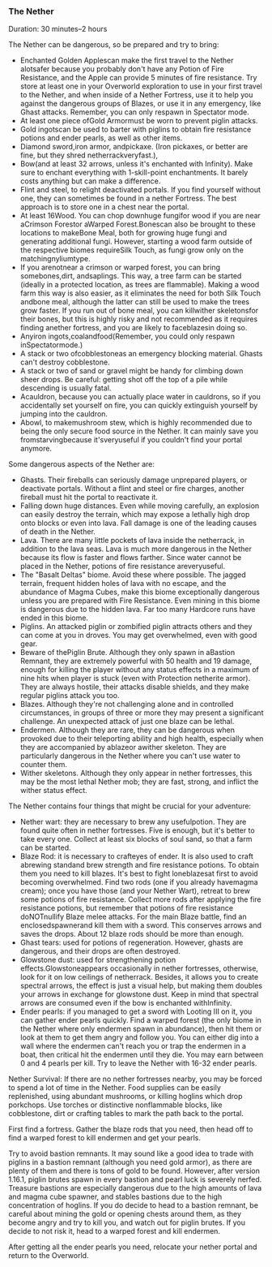 ### The Nether
Duration: 30 minutes–2 hours

The Nether can be dangerous, so be prepared and try to bring:

- Enchanted Golden Applescan make the first travel to the Nether alotsafer because you probably don't have any Potion of Fire Resistance, and the Apple can provide 5 minutes of fire resistance. Try store at least one in your Overworld exploration to use in your first travel to the Nether, and when inside of a Nether Fortress, use it to help you against the dangerous groups of Blazes, or use it in any emergency, like Ghast attacks. Remember, you can only respawn in Spectator mode.
- At least one piece ofGold Armormust be worn to prevent piglin attacks.
- Gold ingotscan be used to barter with piglins to obtain fire resistance potions and ender pearls, as well as other items.
- Diamond sword,iron armor, andpickaxe. (Iron pickaxes, or better are fine, but they shred netherrackveryfast.),
- Bow(and at least 32 arrows, unless it's enchanted with Infinity). Make sure to enchant everything with 1-skill-point enchantments. It barely costs anything but can make a difference.
- Flint and steel, to relight deactivated portals. If you find yourself without one, they can sometimes be found in a nether Fortress. The best approach is to store one in a chest near the portal.
- At least 16Wood. You can chop downhuge fungifor wood if you are near aCrimson Forestor aWarped Forest.Bonescan also be brought to these locations to makeBone Meal, both for growing huge fungi and generating additional fungi. However, starting a wood farm outside of the respective biomes requireSilk Touch, as fungi grow only on the matchingnyliumtype.
- If you arenotnear a crimson or warped forest, you can bring somebones,dirt, andsaplings. This way, a tree farm can be started (ideally in a protected location, as trees are flammable). Making a wood farm this way is also easier, as it eliminates the need for both Silk Touch andbone meal, although the latter can still be used to make the trees grow faster. If you run out of bone meal, you can killwither skeletonsfor their bones, but this is highly risky and not recommended as it requires finding anether fortress, and you are likely to faceblazesin doing so.
- Anyiron ingots,coalandfood(Remember, you could only respawn inSpectatormode.)
- A stack or two ofcobblestoneas an emergency blocking material. Ghasts can't destroy cobblestone.
- A stack or two of sand or gravel might be handy for climbing down sheer drops. Be careful: getting shot off the top of a pile while descending is usually fatal.
- Acauldron, because you can actually place water in cauldrons, so if you accidentally set yourself on fire, you can quickly extinguish yourself by jumping into the cauldron.
- Abowl, to makemushroom stew, which is highly recommended due to being the only secure food source in the Nether. It can mainly save you fromstarvingbecause it'sveryuseful if you couldn't find your portal anymore.

Some dangerous aspects of the Nether are:

- Ghasts. Their fireballs can seriously damage unprepared players, or deactivate portals. Without a flint and steel or fire charges, another fireball must hit the portal to reactivate it.
- Falling down huge distances. Even while moving carefully, an explosion can easily destroy the terrain, which may expose a lethally high drop onto blocks or even into lava. Fall damage is one of the leading causes of death in the Nether.
- Lava. There are many little pockets of lava inside the netherrack, in addition to the lava seas. Lava is much more dangerous in the Nether because its flow is faster and flows farther. Since water cannot be placed in the Nether, potions of fire resistance areveryuseful.
- The "Basalt Deltas" biome. Avoid these where possible. The jagged terrain, frequent hidden holes of lava with no escape, and the abundance of Magma Cubes, make this biome exceptionally dangerous unless you are prepared with Fire Resistance. Even mining in this biome is dangerous due to the hidden lava. Far too many Hardcore runs have ended in this biome.
- Piglins. An attacked piglin or zombified piglin attracts others and they can come at you in droves. You may get overwhelmed, even with good gear.
- Beware of thePiglin Brute. Although they only spawn in aBastion Remnant, they are extremely powerful with 50 health and 19 damage, enough for killing the player without any status effects in a maximum of nine hits when player is stuck (even with Protection netherite armor). They are always hostile, their attacks disable shields, and they make regular piglins attack you too.
- Blazes. Although they're not challenging alone and in controlled circumstances, in groups of three or more they may present a significant challenge. An unexpected attack of just one blaze can be lethal.
- Endermen. Although they are rare, they can be dangerous when provoked due to their teleporting ability and high health, especially when they are accompanied by ablazeor awither skeleton. They are particularly dangerous in the Nether where you can't use water to counter them.
- Wither skeletons. Although they only appear in nether fortresses, this may be the most lethal Nether mob; they are fast, strong, and inflict the wither status effect.

The Nether contains four things that might be crucial for your adventure:

- Nether wart: they are necessary to brew any usefulpotion. They are found quite often in nether fortresses. Five is enough, but it's better to take every one. Collect at least six blocks of soul sand, so that a farm can be started.
- Blaze Rod: it is necessary to crafteyes of ender. It is also used to craft abrewing standand brew strength and fire resistance potions. To obtain them you need to kill blazes. It's best to fight loneblazesat first to avoid becoming overwhelmed. Find two rods (one if you already havemagma cream); once you have those (and your Nether Wart), retreat to brew some potions of fire resistance. Collect more rods after applying the fire resistance potions, but remember that potions of fire resistance doNOTnullify Blaze melee attacks. For the main Blaze battle, find an enclosedspawnerand kill them with a sword. This conserves arrows and saves the drops. About 12 blaze rods should be more than enough.
- Ghast tears: used for potions of regeneration. However, ghasts are dangerous, and their drops are often destroyed.
- Glowstone dust: used for strengthening potion effects.Glowstoneappears occasionally in nether fortresses, otherwise, look for it on low ceilings of netherrack. Besides, it allows you to create spectral arrows, the effect is just a visual help, but making them doubles your arrows in exchange for glowstone dust. Keep in mind that spectral arrows are consumed even if the bow is enchanted withInfinity.
- Ender pearls: if you managed to get a sword with Looting III on it, you can gather ender pearls quickly. Find a warped forest (the only biome in the Nether where only endermen spawn in abundance), then hit them or look at them to get them angry and follow you. You can either dig into a wall where the endermen can't reach you or trap the endermen in a boat, then critical hit the endermen until they die. You may earn between 0 and 4 pearls per kill. Try to leave the Nether with 16-32 ender pearls.

Nether Survival: If there are no nether fortresses nearby, you may be forced to spend a lot of time in the Nether. Food supplies can be easily replenished, using abundant mushrooms, or killing hoglins which drop porkchops. Use torches or distinctive nonflammable blocks, like cobblestone, dirt or crafting tables to mark the path back to the portal. 

First find a fortress. Gather the blaze rods that you need, then head off to find a warped forest to kill endermen and get your pearls.

Try to avoid bastion remnants. It may sound like a good idea to trade with piglins in a bastion remnant (although you need gold armor), as there are plenty of them and there is tons of gold to be found. However, after version 1.16.1, piglin brutes spawn in every bastion and pearl luck is severely nerfed. Treasure bastions are especially dangerous due to the high amounts of lava and magma cube spawner, and stables bastions due to the high concentration of hoglins. If you do decide to head to a bastion remnant, be careful about mining the gold or opening chests around them, as they become angry and try to kill you, and watch out for piglin brutes. If you decide to not risk it, head to a warped forest and kill endermen.

After getting all the ender pearls you need, relocate your nether portal and return to the Overworld.

